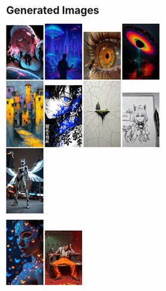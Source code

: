 # Generated Images



<img src="2025_10_03_01_thumb.webp" width="100"/> <img src="2025_10_03_02_thumb.webp" width="100"/> <img src="2025_10_03_03_thumb.webp" width="100"/> <img src="2025_10_03_04_thumb.webp" width="100"/> <img src="2025_10_03_05_thumb.webp" width="100"/> <img src="2025_10_03_06_thumb.webp" width="100"/> <img src="2025_10_03_07_thumb.webp" width="100"/> <img src="2025_10_03_08_thumb.webp" width="100"/> <img src="2025_10_03_09_thumb.webp" width="100"/>

<img src="2025_10_03_10_thumb.webp" width="100"/> <img src="2025_10_03_11_thumb.webp" width="100"/>